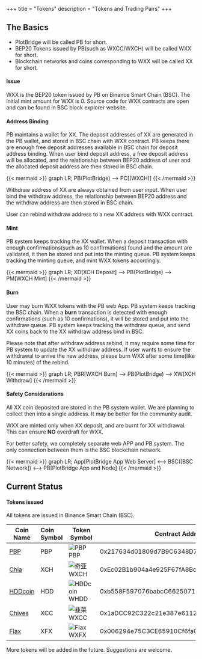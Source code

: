 +++
title = "Tokens"
description = "Tokens and Trading Pairs"
+++

## The Basics

-   PlotBridge will be called PB for short.
-   BEP20 Tokens issued by PB(such as WXCC/WXCH) will be called WXX for short.
-   Blockchain networks and coins corresponding to WXX will be called XX for short.

#### Issue

WXX is the BEP20 token issued by PB on Binance Smart Chain (BSC).
The initial mint amount for WXX is 0.
Source code for WXX contracts are open and can be found in BSC block explorer website.

#### Address Binding

PB maintains a wallet for XX.
The deposit addresses of XX are generated in the PB wallet, and stored in BSC chain with WXX contract.
PB keeps there are enough free deposit addresses available in BSC chain for deposit address binding.
When user bind deposit address, a free deposit address will be allocated, and the relationship between BEP20 address of user and the allocated deposit address are then stored in BSC chain.

{{< mermaid >}}
graph LR;
PB(PlotBridge) --> PC[(WXCH)]
{{< /mermaid >}}

Withdraw address of XX are always obtained from user input. When user bind the withdraw address, the relationship between BEP20 address and the withdraw address are then stored in BSC chain.

User can rebind withdraw address to a new XX address with WXX contract.

#### Mint

PB system keeps tracking the XX wallet. When a deposit transaction with enough confirmations(such as 10 confirmations) found and the amount are validated, it then be stored and put into the minting queue.
PB system keeps tracking the minting queue, and mint WXX tokens accordingly.

{{< mermaid >}}
graph LR;
XD[XCH Deposit] --> PB(PlotBridge) --> PM[WXCH Mint]
{{< /mermaid >}}

#### Burn

User may burn WXX tokens with the PB web App.
PB system keeps tracking the BSC chain. When a **burn** transaction is detected with enough confirmations (such as 10 confirmations), it will be stored and put into the withdraw queue.
PB system keeps tracking the withdraw queue, and send XX coins back to the XX withdraw address bind in BSC.

Please note that after withdraw address rebind, it may require some time for PB system to update the XX withdraw address. If user wants to ensure the withdrawal to arrive the new address, please burn WXX after some time(like 10 minutes) of the rebind.

{{< mermaid >}}
graph LR;
PBR[WXCH Burn] --> PB(PlotBridge) --> XW[XCH Withdraw]
{{< /mermaid >}}

#### Safety Considerations

All XX coin deposited are stored in the PB system wallet.
We are planning to collect then into a single address. It may be better for the community audit.

WXX are minted only when XX deposit, and are burnt for XX withdrawal. This can ensure **NO** overdraft for WXX.

For better safety, we completely separate web APP and PB system. The only connection between them is the BSC blockchain network.

{{< mermaid >}}
graph LR;
App[PlotBridge App Web Server] <--> BSC([BSC Network]) <--> PB[PlotBridge App and Node]
{{< /mermaid >}}

## Current Status

#### Tokens issued

All tokens are issued in Binance Smart Chain (BSC).

| Coin Name                             | Coin Symbol | Token Symbol                      | Contract Address                           | Trading Pair                                                                                  |
| ------------------------------------- | :---------- | --------------------------------- | ------------------------------------------ | --------------------------------------------------------------------------------------------- |
| [PBP](https://www.plotbridge.io)      | PBP         | ![PBP](/images/pbp.png)PBP        | 0x217634d01809d7B9C6348D70A95AE7f5E5179de3 | [BNB/PBP](https://pancakeswap.finance/info/pairs/0xb8d7e1982d01a613708b3235a5781a734f63d082)  |
| [Chia](https://www.chia.net)          | XCH         | ![奇亚](/images/wxch.png)WXCH     | 0xEc02B1b904a4e925F67fA8Bc6c5d428266F5C1a5 | [WXCH/PBP](https://pancakeswap.finance/info/pairs/0x10d2a3f0f7485fcee84407bbd4272918fe864a55) |
| [HDDcoin](https://www.hddcoin.org)    | HDD         | ![HDDcoin](/images/whdd.png) WHDD | 0xb558F597076babcC66250714F93A7b869Db26dB5 | [WHDD/PBP](https://pancakeswap.finance/info/pairs/0x005b461cD46E2A54e0FDF62b39f5aDf8E28dED7a) |
| [Chives](https://www.chivescoin.org/) | XCC         | ![韭菜](/images/wxcc.png) WXCC    | 0x1aDCC92C322c21e387e6112bf162858AF208ff3a | [WXCC/PBP](https://pancakeswap.finance/info/pairs/0xa9d19fe91bbb3d9f91ca313f71aa58101015014b) |
| [Flax](https://flaxnetwork.org)       | XFX         | ![Flax](/images/wxfx.png) WXFX    | 0x006294e75C3CE65910Cf6fa0EA57Dcf058dc30b0 | [WXFX/PBP](https://pancakeswap.finance/info/pairs/0x36d150548084371c8C294827433d13dC0788D3dE) |

More tokens will be added in the future. Suggestions are welcome.
